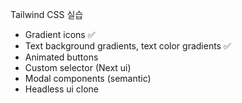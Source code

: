Tailwind CSS 실습

* Gradient icons ✅
* Text background gradients, text color gradients ✅
* Animated buttons
* Custom selector (Next ui)
* Modal components (semantic)
* Headless ui clone